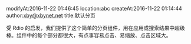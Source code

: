 modifyAt:2016-11-22 01:46:45
location:abc
createAt:2016-11-22 01:14:44
author:xby@xbynet.net
title:默认分页

受 Rdio 的启发，我们提供了这个简单的分页组件，用在应用或搜索结果中超级棒。组件中的每个部分都很大，有点事容易点击、易缩放、点击区域大。